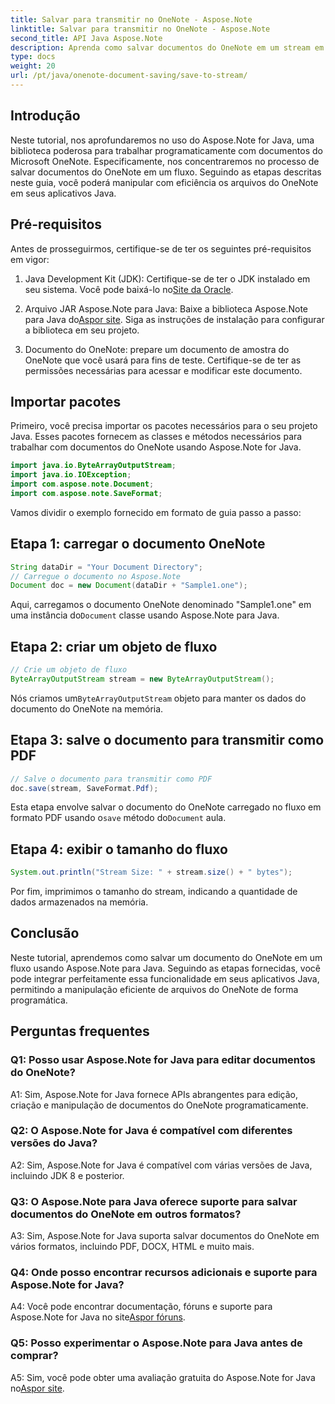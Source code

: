 ```yaml
---
title: Salvar para transmitir no OneNote - Aspose.Note
linktitle: Salvar para transmitir no OneNote - Aspose.Note
second_title: API Java Aspose.Note
description: Aprenda como salvar documentos do OneNote em um stream em Java usando Aspose.Note. Integre facilmente essa funcionalidade em seus aplicativos.
type: docs
weight: 20
url: /pt/java/onenote-document-saving/save-to-stream/
---
```

## Introdução

Neste tutorial, nos aprofundaremos no uso do Aspose.Note for Java, uma biblioteca poderosa para trabalhar programaticamente com documentos do Microsoft OneNote. Especificamente, nos concentraremos no processo de salvar documentos do OneNote em um fluxo. Seguindo as etapas descritas neste guia, você poderá manipular com eficiência os arquivos do OneNote em seus aplicativos Java.

## Pré-requisitos

Antes de prosseguirmos, certifique-se de ter os seguintes pré-requisitos em vigor:

1.  Java Development Kit (JDK): Certifique-se de ter o JDK instalado em seu sistema. Você pode baixá-lo no[Site da Oracle](https://www.oracle.com/java/technologies/javase-jdk11-downloads.html).
   
2.  Arquivo JAR Aspose.Note para Java: Baixe a biblioteca Aspose.Note para Java do[Aspor site](https://releases.aspose.com/note/java/). Siga as instruções de instalação para configurar a biblioteca em seu projeto.

3. Documento do OneNote: prepare um documento de amostra do OneNote que você usará para fins de teste. Certifique-se de ter as permissões necessárias para acessar e modificar este documento.

## Importar pacotes

Primeiro, você precisa importar os pacotes necessários para o seu projeto Java. Esses pacotes fornecem as classes e métodos necessários para trabalhar com documentos do OneNote usando Aspose.Note for Java.

```java
import java.io.ByteArrayOutputStream;
import java.io.IOException;
import com.aspose.note.Document;
import com.aspose.note.SaveFormat;
```

Vamos dividir o exemplo fornecido em formato de guia passo a passo:

## Etapa 1: carregar o documento OneNote

```java
String dataDir = "Your Document Directory";
// Carregue o documento no Aspose.Note
Document doc = new Document(dataDir + "Sample1.one");
```

 Aqui, carregamos o documento OneNote denominado "Sample1.one" em uma instância do`Document` classe usando Aspose.Note para Java.

## Etapa 2: criar um objeto de fluxo

```java
// Crie um objeto de fluxo
ByteArrayOutputStream stream = new ByteArrayOutputStream();
```

 Nós criamos um`ByteArrayOutputStream` objeto para manter os dados do documento do OneNote na memória.

## Etapa 3: salve o documento para transmitir como PDF

```java
// Salve o documento para transmitir como PDF
doc.save(stream, SaveFormat.Pdf);
```

 Esta etapa envolve salvar o documento do OneNote carregado no fluxo em formato PDF usando o`save` método do`Document` aula.

## Etapa 4: exibir o tamanho do fluxo

```java
System.out.println("Stream Size: " + stream.size() + " bytes");
```

Por fim, imprimimos o tamanho do stream, indicando a quantidade de dados armazenados na memória.

## Conclusão

Neste tutorial, aprendemos como salvar um documento do OneNote em um fluxo usando Aspose.Note para Java. Seguindo as etapas fornecidas, você pode integrar perfeitamente essa funcionalidade em seus aplicativos Java, permitindo a manipulação eficiente de arquivos do OneNote de forma programática.

## Perguntas frequentes

### Q1: Posso usar Aspose.Note for Java para editar documentos do OneNote?

A1: Sim, Aspose.Note for Java fornece APIs abrangentes para edição, criação e manipulação de documentos do OneNote programaticamente.

### Q2: O Aspose.Note for Java é compatível com diferentes versões do Java?

A2: Sim, Aspose.Note for Java é compatível com várias versões de Java, incluindo JDK 8 e posterior.

### Q3: O Aspose.Note para Java oferece suporte para salvar documentos do OneNote em outros formatos?

A3: Sim, Aspose.Note for Java suporta salvar documentos do OneNote em vários formatos, incluindo PDF, DOCX, HTML e muito mais.

### Q4: Onde posso encontrar recursos adicionais e suporte para Aspose.Note for Java?

A4: Você pode encontrar documentação, fóruns e suporte para Aspose.Note for Java no site[Aspor fóruns](https://forum.aspose.com/c/note/28).

### Q5: Posso experimentar o Aspose.Note para Java antes de comprar?

 A5: Sim, você pode obter uma avaliação gratuita do Aspose.Note for Java no[Aspor site](https://releases.aspose.com/).